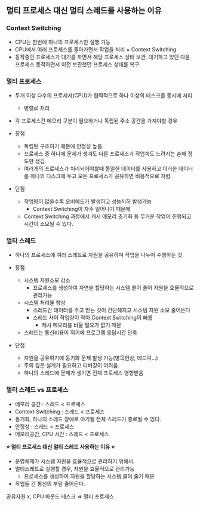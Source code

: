 ## 멀티 프로세스 대신 멀티 스레드를 사용하는 이유

### Context Switching

- CPU는 한번에 하나의 프로세스만 실행 가능
- CPU에서 여러 프로세스를 돌아가면서 작업을 처리 = Context Switching
- 동작중인 프로세스가 대기를 하면서 해당 프로세스 상태 보관. 대기하고 있던 다음 프로세스 동작하면서 이전 보관했던 프로세스 상태를 복구.

### 멀티 프로세스

- 두개 이상 다수의 프로세서(CPU)가 협력적으로 하나 이상의 테스크를 동시에 처리
    - 병렬로 처리
- 각 프로세스간 메모리 구분이 필요하거나 독립된 주소 공간을 가져야할 경우

- 장점
    - 독립된 구조이기 때문에 안정성 높음.
    - 프로세스 중 하나에 문제가 생겨도 다른 프로세스가 작업속도 느려지는 손해 정도만 생김.
    - 여러개의 프로세스가 처리되어야할때 동일한 데이터를 사용하고 이러한 데이터를 하나의 디스크에 두고 모든 프로세스가 공유하면 비용적으로 저렴.
- 단점
    - 작업량이 많을수록 오버헤드가 발생하고 성능저하 발생가능
        - Context Switching이 자주 일어나기 때문에
    - Context Switching 과정에서 캐시 메모리 초기화 등 무거운 작업이 진행되고 시간이 소모될 수 있다.
    

### 멀티 스레드

- 하나의 프로세스에 여러 스레드로 자원을 공유하며 작업을 나누어 수행하는 것.

- 장점
    - 시스템 자원소모 감소
        - 프로세스를 생성하여 자연을 할당하는 시스템 콜이 줄어 자원을 효율적으로 관리가능
    - 시스템 처리율 향상
        - 스레드간 데이터를 주고 받는 것이 간단해지고 시스템 자원 소모 줄어든다
        - 스레드 사이 작업량이 작아 Context Switching이 빠름
            - 캐시 메모리를 비울 필요가 없기 때문
    - 스레드는 통신비용이 적기에 프로그램 응답시간 단축
- 단점
    - 자원을 공유하기에 동기화 문제 발생 가능(병목현상, 데드락…)
    - 주의 깊은 설계가 필요하고 디버깅이 어려움.
    - 하나의 스레드에 문제가 생기면 전체 프로세스 영향받음
    

### 멀티 스레드 vs 프로세스

- 메모리 공간 : 스레드 < 프로세스
- Context Switching : 스레드 < 프로세스
- 동기화, 하나의 스레드 장애로 야기될 전체 스레드가 종료될 수 있다.
- 안정성 : 스레드 < 프로세스
- 메모리공간, CPU 시간 : 스레드 < 프로세스

**⭐ 멀티 프로세스 대신 멀티 스레드 사용하는 이유 ⭐**

- 운영체제가 시스템 자원을 효율적으로 관리하기 위해서.
- 멀티스레드로 실행할 경우, 자원을 효율적으로 관리가능
    - 프로세스를 생성하여 자원을 할당하는 시스템 콜이 줄기 때문
- 작업들 간 통신의 부담 줄어든다.

공유자원 x, CPU 바운드 테스크 ⇒ 멀티 프로세스